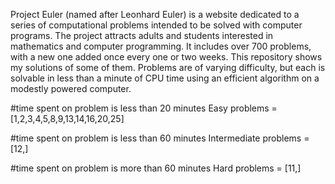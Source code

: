 Project Euler (named after Leonhard Euler) is a website dedicated to a series of computational problems intended to be solved with computer programs.
The project attracts adults and students interested in mathematics and computer programming.
It includes over 700 problems, with a new one added once every one or two weeks. This repository shows my solutions of some of them.
Problems are of varying difficulty, but each is solvable in less than a minute of CPU time using an efficient algorithm on a modestly powered computer.

#time spent on problem is less than 20 minutes
Easy problems = [1,2,3,4,5,8,9,13,14,16,20,25]

#time spent on problem is less than 60 minutes
Intermediate problems = [12,]

#time spent on problem is more than 60 minutes
Hard problems = [11,]


